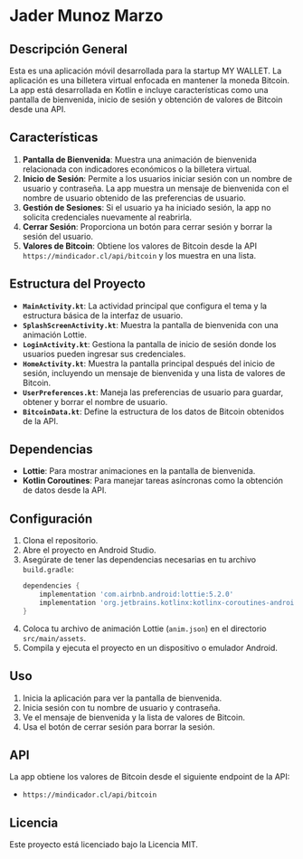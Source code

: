 # Jader Munoz Marzo

## Descripción General

Esta es una aplicación móvil desarrollada para la startup MY WALLET. La aplicación es una billetera virtual enfocada en mantener la moneda Bitcoin. La app está desarrollada en Kotlin e incluye características como una pantalla de bienvenida, inicio de sesión y obtención de valores de Bitcoin desde una API.

## Características

1. **Pantalla de Bienvenida**: Muestra una animación de bienvenida relacionada con indicadores económicos o la billetera virtual.
2. **Inicio de Sesión**: Permite a los usuarios iniciar sesión con un nombre de usuario y contraseña. La app muestra un mensaje de bienvenida con el nombre de usuario obtenido de las preferencias de usuario.
3. **Gestión de Sesiones**: Si el usuario ya ha iniciado sesión, la app no solicita credenciales nuevamente al reabrirla.
4. **Cerrar Sesión**: Proporciona un botón para cerrar sesión y borrar la sesión del usuario.
5. **Valores de Bitcoin**: Obtiene los valores de Bitcoin desde la API `https://mindicador.cl/api/bitcoin` y los muestra en una lista.

## Estructura del Proyecto

- **`MainActivity.kt`**: La actividad principal que configura el tema y la estructura básica de la interfaz de usuario.
- **`SplashScreenActivity.kt`**: Muestra la pantalla de bienvenida con una animación Lottie.
- **`LoginActivity.kt`**: Gestiona la pantalla de inicio de sesión donde los usuarios pueden ingresar sus credenciales.
- **`HomeActivity.kt`**: Muestra la pantalla principal después del inicio de sesión, incluyendo un mensaje de bienvenida y una lista de valores de Bitcoin.
- **`UserPreferences.kt`**: Maneja las preferencias de usuario para guardar, obtener y borrar el nombre de usuario.
- **`BitcoinData.kt`**: Define la estructura de los datos de Bitcoin obtenidos de la API.

## Dependencias

- **Lottie**: Para mostrar animaciones en la pantalla de bienvenida.
- **Kotlin Coroutines**: Para manejar tareas asíncronas como la obtención de datos desde la API.

## Configuración

1. Clona el repositorio.
2. Abre el proyecto en Android Studio.
3. Asegúrate de tener las dependencias necesarias en tu archivo `build.gradle`:
    ```groovy
    dependencies {
        implementation 'com.airbnb.android:lottie:5.2.0'
        implementation 'org.jetbrains.kotlinx:kotlinx-coroutines-android:1.5.2'
    }
    ```
4. Coloca tu archivo de animación Lottie (`anim.json`) en el directorio `src/main/assets`.
5. Compila y ejecuta el proyecto en un dispositivo o emulador Android.

## Uso

1. Inicia la aplicación para ver la pantalla de bienvenida.
2. Inicia sesión con tu nombre de usuario y contraseña.
3. Ve el mensaje de bienvenida y la lista de valores de Bitcoin.
4. Usa el botón de cerrar sesión para borrar la sesión.

## API

La app obtiene los valores de Bitcoin desde el siguiente endpoint de la API:
- `https://mindicador.cl/api/bitcoin`

## Licencia

Este proyecto está licenciado bajo la Licencia MIT.
